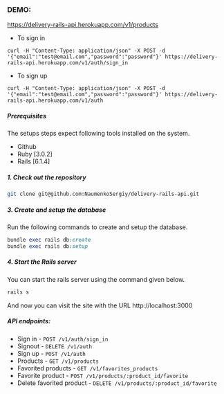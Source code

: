 ### DEMO:
https://delivery-rails-api.herokuapp.com/v1/products

- To sign in
```
curl -H "Content-Type: application/json" -X POST -d '{"email":"test@email.com","password":"password"}' https://delivery-rails-api.herokuapp.com/v1/auth/sign_in
```
- To sign up
```
curl -H "Content-Type: application/json" -X POST -d '{"email":"test@email.com","password":"password"}' https://delivery-rails-api.herokuapp.com/v1/auth
```

##### Prerequisites

The setups steps expect following tools installed on the system.

- Github
- Ruby [3.0.2]
- Rails [6.1.4]

##### 1. Check out the repository

```bash
git clone git@github.com:NaumenkoSergiy/delivery-rails-api.git
```

##### 3. Create and setup the database

Run the following commands to create and setup the database.

```ruby
bundle exec rails db:create
bundle exec rails db:setup
```

##### 4. Start the Rails server

You can start the rails server using the command given below.

```ruby
rails s
```

And now you can visit the site with the URL http://localhost:3000


##### API endpoints:

- Sign in - `POST /v1/auth/sign_in`
- Signout - `DELETE /v1/auth`
- Sign up - `POST /v1/auth`
- Products - `GET /v1/products`
- Favorited products - `GET /v1/favorites_products`
- Favorite product - `POST /v1/products/:product_id/favorite`
- Delete favorited product - `DELETE /v1/products/:product_id/favorite`
